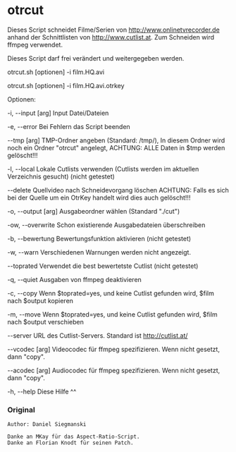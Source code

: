 # otrcut
Dieses Script schneidet Filme/Serien von http://www.onlinetvrecorder.de anhand der Schnittlisten von http://www.cutlist.at.
Zum Schneiden wird ffmpeg verwendet.


Dieses Script darf frei verändert und weitergegeben werden.

otrcut.sh [optionen] -i film.HQ.avi

otrcut.sh [optionen] -i film.HQ.avi.otrkey

Optionen:

-i, --input [arg]	Input Datei/Dateien

-e, --error		Bei Fehlern das Script beenden

--tmp [arg]		TMP-Ordner angeben (Standard: /tmp/), In diesem Ordner wird noch ein Ordner "otrcut" angelegt, ACHTUNG: ALLE Daten in \$tmp werden gelöscht!!!

-l, --local 		Lokale Cutlists verwenden (Cutlists werden im aktuellen Verzeichnis gesucht) (nicht getestet)

--delete		Quellvideo nach Schneidevorgang löschen ACHTUNG: Falls es sich bei der Quelle um ein OtrKey handelt wird dies auch gelöscht!!!

-o, --output [arg]	Ausgabeordner wählen (Standard "./cut")

-ow, --overwrite	Schon existierende Ausgabedateien überschreiben

-b, --bewertung		Bewertungsfunktion aktivieren (nicht getestet)

-w, --warn		Verschiedenen Warnungen werden nicht angezeigt.

--toprated		Verwendet die best bewertetste Cutlist (nicht getestet)

-q, --quiet		Ausgaben von ffmpeg deaktivieren

-c, --copy		Wenn \$toprated=yes, und keine Cutlist gefunden wird, \$film nach \$output kopieren

-m, --move		Wenn \$toprated=yes, und keine Cutlist gefunden wird, \$film nach \$output verschieben

--server		URL des Cutlist-Servers. Standard ist http://cutlist.at/

--vcodec [arg]		Videocodec für ffmpeg spezifizieren. Wenn nicht gesetzt, dann "copy".

--acodec [arg]		Audiocodec für ffmpeg spezifizieren. Wenn nicht gesetzt, dann "copy".

-h, --help		Diese Hilfe ^^

###  Original  ### 
	Author: Daniel Siegmanski
	
	Danke an MKay für das Aspect-Ratio-Script.
	Danke an Florian Knodt für seinen Patch.

